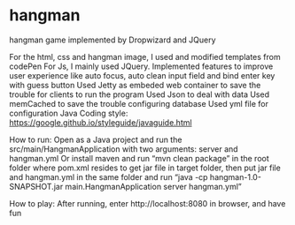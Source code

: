 # hangman
hangman game implemented by Dropwizard and JQuery

For the html, css and hangman image, I used and modified templates from codePen
For Js, I mainly used JQuery. Implemented features to improve user experience like auto focus, auto clean input field and bind enter key with guess button
Used Jetty as embeded web container to save the trouble for clients to run the program
Used Json to deal with data
Used memCached to save the trouble configuring database
Used yml file for configuration
Java Coding style: https://google.github.io/styleguide/javaguide.html

How to run:
Open as a Java project and run the src/main/HangmanApplication with two arguments: server and hangman.yml
Or install maven and run “mvn clean package” in the root folder where pom.xml resides to get jar file in target folder, then put jar file and hangman.yml in the same folder and run “java -cp hangman-1.0-SNAPSHOT.jar main.HangmanApplication server hangman.yml”

How to play:
After running, enter http://localhost:8080 in browser, and have fun
